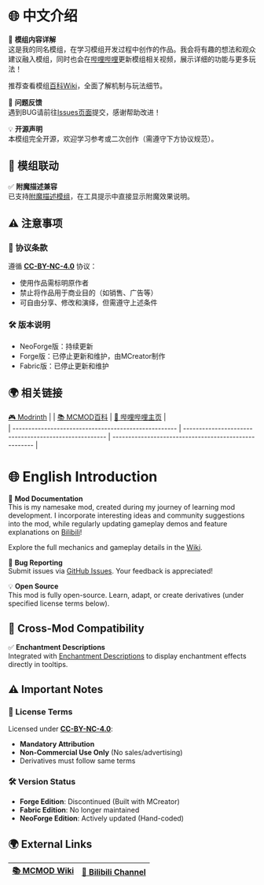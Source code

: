 # 🌐 中文介绍  
📖 **模组内容详解**  
这是我的同名模组，在学习模组开发过程中创作的作品。我会将有趣的想法和观众建议融入模组，同时也会在[哔哩哔哩](https://space.bilibili.com/38047059)更新模组相关视频，展示详细的功能与更多玩法！

推荐查看模组[百科Wiki](https://github.com/Hasook/Hasoook_NeoForge/wiki)，全面了解机制与玩法细节。

🐛 **问题反馈**  
遇到BUG请前往[Issues页面](https://github.com/Hasook/Hasoook_NeoForge/issues)提交，感谢帮助改进！

💡 **开源声明**  
本模组完全开源，欢迎学习参考或二次创作（需遵守下方协议规范）。

## 🔗 模组联动  
✅ **附魔描述兼容**  
已支持[附魔描述模组](https://modrinth.com/mod/enchantment-descriptions)，在工具提示中直接显示附魔效果说明。

## ⚠️ 注意事项  
### 📜 协议条款  
遵循 [**CC-BY-NC-4.0**](https://github.com/Hasook/Hasoook_NeoForge?tab=License-1-ov-file) 协议：  
- 使用作品需标明原作者
- 禁止将作品用于商业目的（如销售、广告等）
- 可自由分享、修改和演绎，但需遵守上述条件

### 🛠️ 版本说明  
- NeoForge版：持续更新
- Forge版：已停止更新和维护，由MCreator制作
- Fabric版：已停止更新和维护

## 🌍 相关链接  
 [🎮 Modrinth]([https://space.bilibili.com/38047059](https://modrinth.com/mod/hasoook)) |  | [📚 MCMOD百科](https://www.mcmod.cn/class/14799.html) | [🎥 哔哩哔哩主页](https://space.bilibili.com/38047059) |  
| ---------------------------------------------------- | ----------------------------------------------------- | ----------------------------------------------------- |

# 🌐 English Introduction  
📖 **Mod Documentation**  
This is my namesake mod, created during my journey of learning mod development. I incorporate interesting ideas and community suggestions into the mod, while regularly updating gameplay demos and feature explanations on [Bilibili](https://space.bilibili.com/38047059)!

Explore the full mechanics and gameplay details in the [Wiki](https://github.com/Hasook/Hasoook_NeoForge/wiki).

🐛 **Bug Reporting**  
Submit issues via [GitHub Issues](https://github.com/Hasook/Hasoook_NeoForge/issues). Your feedback is appreciated!

💡 **Open Source**  
This mod is fully open-source. Learn, adapt, or create derivatives (under specified license terms below).

## 🔗 Cross-Mod Compatibility  
✅ **Enchantment Descriptions**  
Integrated with [Enchantment Descriptions](https://modrinth.com/mod/enchantment-descriptions) to display enchantment effects directly in tooltips.

## ⚠️ Important Notes  
### 📜 License Terms  
Licensed under [**CC-BY-NC-4.0**](https://github.com/Hasook/Hasoook_NeoForge?tab=License-1-ov-file):  
- **Mandatory Attribution**  
- **Non-Commercial Use Only** (No sales/advertising)  
- Derivatives must follow same terms  

### 🛠️ Version Status  
- **Forge Edition**: Discontinued (Built with MCreator)  
- **Fabric Edition**: No longer maintained  
- **NeoForge Edition**: Actively updated (Hand-coded)  

## 🌍 External Links  
| [📚 MCMOD Wiki](https://www.mcmod.cn/class/14799.html) | [🎥 Bilibili Channel](https://space.bilibili.com/38047059) |  
| ------------------------------------------------------ | -------------------------------------------------------- |
